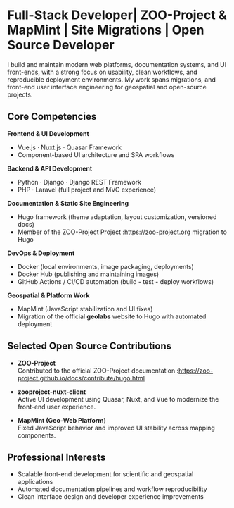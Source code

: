 # Full-Stack Developer| ZOO-Project & MapMint | Site Migrations | Open Source Developer

I build and maintain modern web platforms, documentation systems, and UI front-ends, with a strong focus on usability, clean workflows, and reproducible deployment environments. My work spans migrations, and front-end user interface engineering for geospatial and open-source projects.

## Core Competencies

**Frontend & UI Development**
- Vue.js · Nuxt.js · Quasar Framework
- Component-based UI architecture and SPA workflows

**Backend & API Development**
- Python · Django · Django REST Framework
- PHP · Laravel (full project and MVC experience)

**Documentation & Static Site Engineering**
- Hugo framework (theme adaptation, layout customization, versioned docs)
- Member of the ZOO-Project Project :https://zoo-project.org migration to Hugo

**DevOps & Deployment**
- Docker (local environments, image packaging, deployments)
- Docker Hub (publishing and maintaining images)
- GitHub Actions / CI/CD automation (build - test - deploy workflows)

**Geospatial & Platform Work**
- MapMint (JavaScript stabilization and UI fixes)
- Migration of the official **geolabs** website to Hugo with automated deployment

## Selected Open Source Contributions

- **ZOO-Project**  
  Contributed to the official ZOO-Project documentation :https://zoo-project.github.io/docs/contribute/hugo.html

- **zooproject-nuxt-client**  
  Active UI development using Quasar, Nuxt, and Vue to modernize the front-end user experience.

- **MapMint (Geo-Web Platform)**  
  Fixed JavaScript behavior and improved UI stability across mapping components.

## Professional Interests

- Scalable front-end development for scientific and geospatial applications
- Automated documentation pipelines and workflow reproducibility
- Clean interface design and developer experience improvements

<!--
**anushacs-dell/anushacs-dell** is a ✨ _special_ ✨ repository because its `README.md` (this file) appears on your GitHub profile.

Here are some ideas to get you started:

- 🔭 I’m currently working on ...
- 🌱 I’m currently learning ...
- 👯 I’m looking to collaborate on ...
- 🤔 I’m looking for help with ...
- 💬 Ask me about ...
- 📫 How to reach me: ...
- 😄 Pronouns: ...
- ⚡ Fun fact: ...
-->
